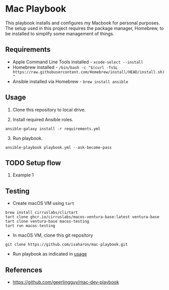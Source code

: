 # Mac Playbook

This playbook installs and configures my Macbook for personal purposes. The setup used in this project requires the package manager, Homebrew, to be installed to simplify some management of things.

## Requirements

- Apple Command Line Tools installed - `xcode-select --install`
- Homebrew installed - `/bin/bash -c "$(curl -fsSL https://raw.githubusercontent.com/Homebrew/install/HEAD/install.sh)"`
- Ansible installed via Homebrew - `brew install ansible`

## Usage

1. Clone this repository to local drive.

2. Install required Ansible roles.

```shell
ansible-galaxy install -r requirements.yml
```

3. Run playbook.

```shell
ansible-playbook playbook.yml --ask-become-pass
```


## TODO Setup flow

1. Example 1

## Testing

- Create macOS VM using `tart`

```shell
brew install cirruslabs/cli/tart
tart clone ghcr.io/cirruslabs/macos-ventura-base:latest ventura-base
tart clone ventura-base macos-testing
tart run macos-testing
```

- In macOS VM, clone this git repository

```shell
git clone https://github.com/isaharon/mac-playbook.git
```

- Run playbook as indicated in [usage](#usage)

## References

- https://github.com/geerlingguy/mac-dev-playbook
